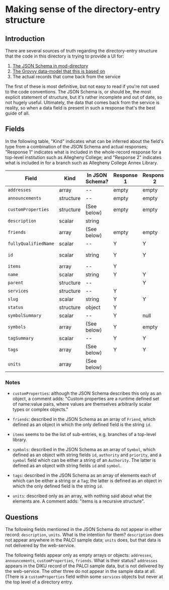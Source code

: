 # Making sense of the directory-entry structure


## Introduction

There are several sources of truth regarding the directory-entry structure that the code in this directory is trying to provide a UI for:

1. [The JSON Schema in mod-directory](https://github.com/openlibraryenvironment/mod-directory/blob/master/ramls/dirent.json)
2. [The Grovvy data-model that this is based on](https://github.com/openlibraryenvironment/mod-directory/blob/master/service/grails-app/domain/org/olf/okapi/modules/directory/DirectoryEntry.groovy)
3. The actual records that come back from the service

The first of these is most definitive, but not easy to read if you're not used to the code conventions. The JSON Schema is, or should be, the most explicit statement of structure, but it's rather incomplete and out of date, so not hugely useful. Ultimately, the data that comes back from the service is reality, so when a data field is present in such a response that's the best guide of all.


## Fields

In the following table, "Kind" indicates what can be inferred about the field's type from a combination of the JSON Schema and actual responses; "Response 1" indicates what is included in the whole-record response for a top-level institution such as Allegheny College; and "Response 2" indicates what is included in for a branch such as Allegheny College Annex Library.

Field                | Kind      | In JSON Schema?  | Response 1 | Response 2 | In UI?
------               | --------- | ---------------  | ---------- | ---------- | ------
`addresses`          | array     | --               | empty      | empty      |
`announcements`      | structure | --               | empty      | empty      |
`customProperties`   | structure | (See below)      | empty      | empty      |
`description`        | scalar    | string           |            |            |
`friends`            | array     | (See below)      | empty      | empty      |
`fullyQualifiedName` | scalar    | --               | Y          | Y          | Y
`id`                 | scalar    | string           | Y          | Y          | _Not needed_
`items`              | array     | --               | Y          |            | XXX
`name`               | scalar    | string           | Y          | Y          | Y
`parent`             | structure | --               |            | Y          | Y
`services`           | structure | --               | Y          |            | XXX
`slug`               | scalar    | string           | Y          | Y          | Y
`status`             | structure | object           | Y          |            | XXX
`symbolSummary`      | scalar    | --               | Y          | null       | Y
`symbols`            | array     | (See below)      | Y          | empty      | _redundant_
`tagSummary`         | scalar    | --               | Y          | Y           | Y
`tags`               | array     | (See below)      | Y          | Y          | _redundant_
`units`              | array     | (See below)      |            |            |

### Notes

* `customProperties`: although the JSON Schema describes this only as an object, a comment adds: "Custom properties are a runtime defined set of name:value pairs, where values are themselves arbitrarily scalar types or complex objects."

* `friends`: described in the JSON Schema as an array of `Friend`, which defined as an object in which the only defined field is the string `id`.

* `items` seems to be the list of sub-entries, e.g. branches of a top-level library.

* `symbols`: described in the JSON Schema as an array of `Symbol`, which defined as an object with string fields `id`, `authority` and `priority`, and a `symbol` field which can be either a string of an `Authority`. The latter is defined as an object with string fields `id` and `symbol`.

* `tags`: described in the JSON Schema as an array of elements each of which can be either a string or a `Tag`; the latter is defined as an object in which the only defined field is the string `id`.

* `units`: described only as an array, with nothing said about what the elements are. A comment adds: "items is a recursive structure".

## Questions

The following fields mentioned in the JSON Schema do not appear in either record: `description`, `units`. What is the intention for them? `description` does not appear anywhere in the PALCI sample data; `units` does, but that data is not delivered by the web-service.

The following fields appear only as empty arrays or objects: `addresses`, `announcements`, `customProperties`, `friends`. What is their status? `addresses` appears in the DIKU record of the PALCI sample data, but is not delivered by the web-service. The other three do not appear in the sample data at all. (There is a `customProperties` field within some `services` objects but never at the top level of a directory entry.

